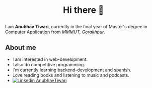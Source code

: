 # <p align="center">Hi there 👋</p>
I am **Anubhav Tiwari**, currently in the final year of Master's degree in Computer Application from _MMMUT, Gorakhpur_.

## About me
- I am interested in web-development.
- I also do competitive programming.
- I'm currently learning backend-development and spanish.
- Love reading books and listening to music and podcasts.
- [![Linkedin](https://i.stack.imgur.com/gVE0j.png) AnubhavTiwari](https://www.linkedin.com/in/anubhavtiwari4647/)
&nbsp;


<!--
**anubhav7747/anubhav7747** is a ✨ _special_ ✨ repository because its `README.md` (this file) appears on your GitHub profile.

Here are some ideas to get you started:

- 🔭 I’m currently working on ...
- 🌱 I’m currently learning ...
- 👯 I’m looking to collaborate on ...
- 🤔 I’m looking for help with ...
- 💬 Ask me about ...
- 📫 How to reach me: ...
- 😄 Pronouns: ...
- ⚡ Fun fact: ...
-->

